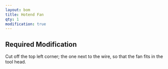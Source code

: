 ```yaml
---
layout: bom
title: Hotend Fan
qty: 1
modification: true
---
```


## Required Modification

Cut off the top left corner; the one next to the wire, so that the fan fits in the tool head.